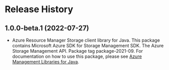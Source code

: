 # Release History

## 1.0.0-beta.1 (2022-07-27)

- Azure Resource Manager Storage client library for Java. This package contains Microsoft Azure SDK for Storage Management SDK. The Azure Storage Management API. Package tag package-2021-09. For documentation on how to use this package, please see [Azure Management Libraries for Java](https://aka.ms/azsdk/java/mgmt).

